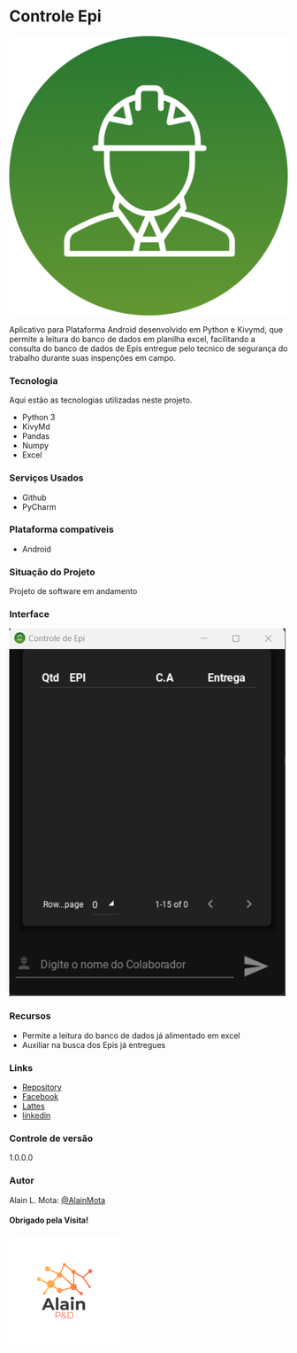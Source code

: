 # Controle Epi

![logo](Imagens/icon_app.png)

Aplicativo para Plataforma Android desenvolvido em Python e Kivymd, que permite a leitura do banco de dados em planilha excel, facilitando a consulta do banco de dados de Epis entregue pelo tecnico de segurança do trabalho durante suas inspenções em campo.

### Tecnologia
Aqui estão as tecnologias utilizadas neste projeto.

* Python 3
* KivyMd
* Pandas
* Numpy
* Excel

### Serviços Usados
* Github
* PyCharm

### Plataforma compatíveis
* Android

### Situação do Projeto
Projeto de software em andamento

### Interface
![interface](Imagens/interface.png)


### Recursos
* Permite a leitura do banco de dados já alimentado em excel
* Auxiliar na busca dos Epis já entregues

### Links
* [Repository](https://github.com/AlainMota9/Controle_Epi)
* [Facebook](https://www.facebook.com/alain.mota.3/)
* [Lattes](http://lattes.cnpq.br/9940114103826916)
* [linkedin](https://www.linkedin.com/in/alain-mota-a61319117/)

### Controle de versão
1.0.0.0

### Autor
Alain L. Mota: [@AlainMota](https://github.com/AlainMota9)

#### Obrigado pela Visita!

![logo](Imagens/logo.png)

